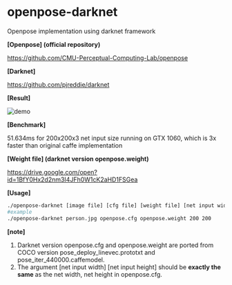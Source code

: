 # openpose-darknet
Openpose implementation using darknet framework

<b>[Openpose] (official repository)</b><p>
https://github.com/CMU-Perceptual-Computing-Lab/openpose

<b>[Darknet]</b><p>
https://github.com/pjreddie/darknet

<b>[Result]</b><p>
![demo](https://user-images.githubusercontent.com/16308037/34094455-333f678c-e408-11e7-9546-f8aeb3df39c2.jpg)

<b>[Benchmark]</b><p> 51.634ms for 200x200x3 net input size running on GTX 1060, which is 3x faster than original caffe implementation

<b>[Weight file] (darknet version openpose.weight)</b><p>
https://drive.google.com/open?id=1BfY0Hx2d2nm3I4JFh0W1cK2aHD1FSGea
  
<b>[Usage]</b><p>
```Bash
./openpose-darknet [image file] [cfg file] [weight file] [net input width] [net input height]
#example
./openpose-darknet person.jpg openpose.cfg openpose.weight 200 200
```

<b>[note]</b><p>
1. Darknet version openpose.cfg and openpose.weight are ported from COCO version 
  pose_deploy_linevec.prototxt and pose_iter_440000.caffemodel.
2. The argument [net input width] [net input height] should be <b>exactly the same </b>as 
  the net width, net height in openpose.cfg.
